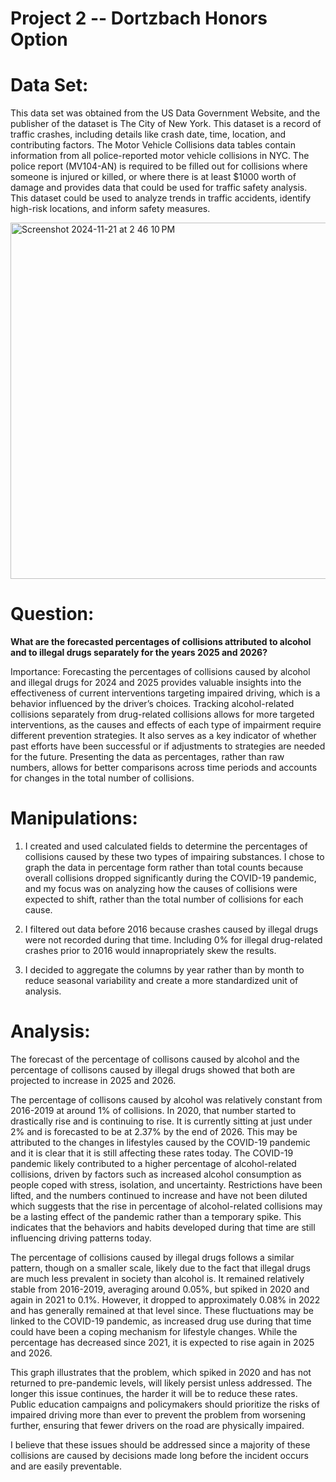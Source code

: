 # Project 2 -- Dortzbach Honors Option

# Data Set:
This data set was obtained from the US Data Government Website, and the publisher of the dataset is The City of New York. This dataset is a record of traffic crashes, including details like crash date, time, location, and contributing factors. The Motor Vehicle Collisions data tables contain information from all police-reported motor vehicle collisions in NYC. The police report (MV104-AN) is required to be filled out for collisions where someone is injured or killed, or where there is at least $1000 worth of damage and provides data that could be used for traffic safety analysis. This dataset could be used to analyze trends in traffic accidents, identify high-risk locations, and inform safety measures.

<img width="570" alt="Screenshot 2024-11-21 at 2 46 10 PM" src="https://github.com/user-attachments/assets/6646a8e4-7805-41cf-9630-ea3374418e5b">


# Question:
**What are the forecasted percentages of collisions attributed to alcohol and to illegal drugs separately for the years 2025 and 2026?**

Importance: Forecasting the percentages of collisions caused by alcohol and illegal drugs for 2024 and 2025 provides valuable insights into the effectiveness of current interventions targeting impaired driving, which is a behavior influenced by the driver’s choices. Tracking alcohol-related collisions separately from drug-related collisions allows for more targeted interventions, as the causes and effects of each type of impairment require different prevention strategies. It also serves as a key indicator of whether past efforts have been successful or if adjustments to strategies are needed for the future. Presenting the data as percentages, rather than raw numbers, allows for better comparisons across time periods and accounts for changes in the total number of collisions.


# Manipulations:
1. I created and used calculated fields to determine the percentages of collisions caused by these two types of impairing substances. I chose to graph the data in percentage form rather than total counts because overall collisions dropped significantly during the COVID-19 pandemic, and my focus was on analyzing how the causes of collisions were expected to shift, rather than the total number of collisions for each cause. 

2. I filtered out data before 2016 because crashes caused by illegal drugs were not recorded during that time. Including 0% for illegal drug-related crashes prior to 2016 would innapropriately skew the results.

3. I decided to aggregate the columns by year rather than by month to reduce seasonal variability and create a more standardized unit of analysis.


# Analysis:
The forecast of the percentage of collisons caused by alcohol and the percentage of collisons caused by illegal drugs showed that both are projected to increase in 2025 and 2026. 

The percentage of collisons caused by alcohol was relatively constant from 2016-2019 at around 1% of collisions. In 2020, that number started to drastically rise and is continuing to rise. It is currently sitting at just under 2% and is forecasted to be at 2.37% by the end of 2026. This may be attributed to the changes in lifestyles caused by the COVID-19 pandemic and it is clear that it is still affecting these rates today. The COVID-19 pandemic likely contributed to a higher percentage of alcohol-related collisions, driven by factors such as increased alcohol consumption as people coped with stress, isolation, and uncertainty. Restrictions have been lifted, and the numbers continued to increase and have not been diluted which suggests that the rise in percentage of alcohol-related collisions may be a lasting effect of the pandemic rather than a temporary spike. This indicates that the behaviors and habits developed during that time are still influencing driving patterns today.

The percentage of collisions caused by illegal drugs follows a similar pattern, though on a smaller scale, likely due to the fact that illegal drugs are much less prevalent in society than alcohol is. It remained relatively stable from 2016-2019, averaging around 0.05%, but spiked in 2020 and again in 2021 to 0.1%. However, it dropped to approximately 0.08% in 2022 and has generally remained at that level since. These fluctuations may be linked to the COVID-19 pandemic, as increased drug use during that time could have been a coping mechanism for lifestyle changes. While the percentage has decreased since 2021, it is expected to rise again in 2025 and 2026.

This graph illustrates that the problem, which spiked in 2020 and has not returned to pre-pandemic levels, will likely persist unless addressed. The longer this issue continues, the harder it will be to reduce these rates. Public education campaigns and policymakers should prioritize the risks of impaired driving more than ever to prevent the problem from worsening further, ensuring that fewer drivers on the road are physically impaired. 

I believe that these issues should be addressed since a majority of these collisions are caused by decisions made long before the incident occurs and are easily preventable.




